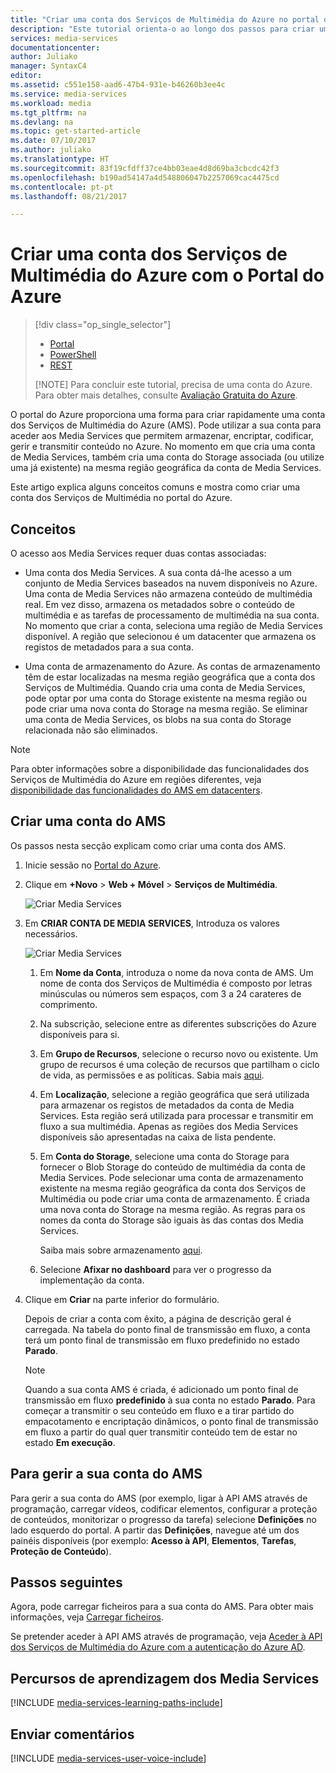 ```yaml
---
title: "Criar uma conta dos Serviços de Multimédia do Azure no portal do Azure | Microsoft Docs"
description: "Este tutorial orienta-o ao longo dos passos para criar uma conta dos Serviços de Multimédia do Azure no portal do Azure."
services: media-services
documentationcenter: 
author: Juliako
manager: SyntaxC4
editor: 
ms.assetid: c551e158-aad6-47b4-931e-b46260b3ee4c
ms.service: media-services
ms.workload: media
ms.tgt_pltfrm: na
ms.devlang: na
ms.topic: get-started-article
ms.date: 07/10/2017
ms.author: juliako
ms.translationtype: HT
ms.sourcegitcommit: 83f19cfdff37ce4bb03eae4d8d69ba3cbcdc42f3
ms.openlocfilehash: b190ad54147a4d548806047b2257069cac4475cd
ms.contentlocale: pt-pt
ms.lasthandoff: 08/21/2017

---
```

# <a name="create-an-azure-media-services-account-using-the-azure-portal"></a>Criar uma conta dos Serviços de Multimédia do Azure com o Portal do Azure
> [!div class="op_single_selector"]
> * [Portal](media-services-portal-create-account.md)
> * [PowerShell](media-services-manage-with-powershell.md)
> * [REST](https://docs.microsoft.com/rest/api/media/mediaservice)
> 
> [!NOTE]
> Para concluir este tutorial, precisa de uma conta do Azure. Para obter mais detalhes, consulte [Avaliação Gratuita do Azure](https://azure.microsoft.com/pricing/free-trial/). 
> 
> 

O portal do Azure proporciona uma forma para criar rapidamente uma conta dos Serviços de Multimédia do Azure (AMS). Pode utilizar a sua conta para aceder aos Media Services que permitem armazenar, encriptar, codificar, gerir e transmitir conteúdo no Azure. No momento em que cria uma conta de Media Services, também cria uma conta do Storage associada (ou utilize uma já existente) na mesma região geográfica da conta de Media Services.

Este artigo explica alguns conceitos comuns e mostra como criar uma conta dos Serviços de Multimédia no portal do Azure.

## <a name="concepts"></a>Conceitos
O acesso aos Media Services requer duas contas associadas:

* Uma conta dos Media Services. A sua conta dá-lhe acesso a um conjunto de Media Services baseados na nuvem disponíveis no Azure. Uma conta de Media Services não armazena conteúdo de multimédia real. Em vez disso, armazena os metadados sobre o conteúdo de multimédia e as tarefas de processamento de multimédia na sua conta. No momento que criar a conta, seleciona uma região de Media Services disponível. A região que selecionou é um datacenter que armazena os registos de metadados para a sua conta.
  
* Uma conta de armazenamento do Azure. As contas de armazenamento têm de estar localizadas na mesma região geográfica que a conta dos Serviços de Multimédia. Quando cria uma conta de Media Services, pode optar por uma conta do Storage existente na mesma região ou pode criar uma nova conta do Storage na mesma região. Se eliminar uma conta de Media Services, os blobs na sua conta do Storage relacionada não são eliminados.

> [!NOTE]
> Para obter informações sobre a disponibilidade das funcionalidades dos Serviços de Multimédia do Azure em regiões diferentes, veja [disponibilidade das funcionalidades do AMS em datacenters](scenarios-and-availability.md#availability).

## <a name="create-an-ams-account"></a>Criar uma conta do AMS
Os passos nesta secção explicam como criar uma conta dos AMS.

1. Inicie sessão no [Portal do Azure](https://portal.azure.com/).
2. Clique em **+Novo** > **Web + Móvel** > **Serviços de Multimédia**.
   
    ![Criar Media Services](./media/media-services-create-account/media-services-new1.png)
3. Em **CRIAR CONTA DE MEDIA SERVICES**, Introduza os valores necessários.
   
    ![Criar Media Services](./media/media-services-create-account/media-services-new3.png)
   
   1. Em **Nome da Conta**, introduza o nome da nova conta de AMS. Um nome de conta dos Serviços de Multimédia é composto por letras minúsculas ou números sem espaços, com 3 a 24 carateres de comprimento.
   2. Na subscrição, selecione entre as diferentes subscrições do Azure disponíveis para si.
   3. Em **Grupo de Recursos**, selecione o recurso novo ou existente.  Um grupo de recursos é uma coleção de recursos que partilham o ciclo de vida, as permissões e as políticas. Sabia mais [aqui](../azure-resource-manager/resource-group-overview.md#resource-groups).
   4. Em **Localização**, selecione a região geográfica que será utilizada para armazenar os registos de metadados da conta de Media Services. Esta região será utilizada para processar e transmitir em fluxo a sua multimédia. Apenas as regiões dos Media Services disponíveis são apresentadas na caixa de lista pendente. 
   5. Em **Conta do Storage**, selecione uma conta do Storage para fornecer o Blob Storage do conteúdo de multimédia da conta de Media Services. Pode selecionar uma conta de armazenamento existente na mesma região geográfica da conta dos Serviços de Multimédia ou pode criar uma conta de armazenamento. É criada uma nova conta do Storage na mesma região. As regras para os nomes da conta do Storage são iguais às das contas dos Media Services.
      
       Saiba mais sobre armazenamento [aqui](../storage/common/storage-introduction.md).
   6. Selecione **Afixar no dashboard** para ver o progresso da implementação da conta.
4. Clique em **Criar** na parte inferior do formulário.
   
    Depois de criar a conta com êxito, a página de descrição geral é carregada. Na tabela do ponto final de transmissão em fluxo, a conta terá um ponto final de transmissão em fluxo predefinido no estado **Parado**. 

    >[!NOTE]
    >Quando a sua conta AMS é criada, é adicionado um ponto final de transmissão em fluxo **predefinido** à sua conta no estado **Parado**. Para começar a transmitir o seu conteúdo em fluxo e a tirar partido do empacotamento e encriptação dinâmicos, o ponto final de transmissão em fluxo a partir do qual quer transmitir conteúdo tem de estar no estado **Em execução**. 
   
## <a name="to-manage-your-ams-account"></a>Para gerir a sua conta do AMS

Para gerir a sua conta do AMS (por exemplo, ligar à API AMS através de programação, carregar vídeos, codificar elementos, configurar a proteção de conteúdos, monitorizar o progresso da tarefa) selecione **Definições** no lado esquerdo do portal. A partir das **Definições**, navegue até um dos painéis disponíveis (por exemplo: **Acesso à API**, **Elementos**, **Tarefas**, **Proteção de Conteúdo**).


## <a name="next-steps"></a>Passos seguintes

Agora, pode carregar ficheiros para a sua conta do AMS. Para obter mais informações, veja [Carregar ficheiros](media-services-portal-upload-files.md).

Se pretender aceder à API AMS através de programação, veja [Aceder à API dos Serviços de Multimédia do Azure com a autenticação do Azure AD](media-services-use-aad-auth-to-access-ams-api.md).

## <a name="media-services-learning-paths"></a>Percursos de aprendizagem dos Media Services
[!INCLUDE [media-services-learning-paths-include](../../includes/media-services-learning-paths-include.md)]

## <a name="provide-feedback"></a>Enviar comentários
[!INCLUDE [media-services-user-voice-include](../../includes/media-services-user-voice-include.md)]


